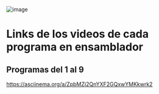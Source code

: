![image](https://github.com/user-attachments/assets/81f2c27f-3aaf-43e8-bf0a-42f02b3b1933)
# Links de los videos de cada programa en ensamblador

## Programas del 1 al 9
https://asciinema.org/a/ZpbMZj2QnYXF2GQxwYMKkwrk2
